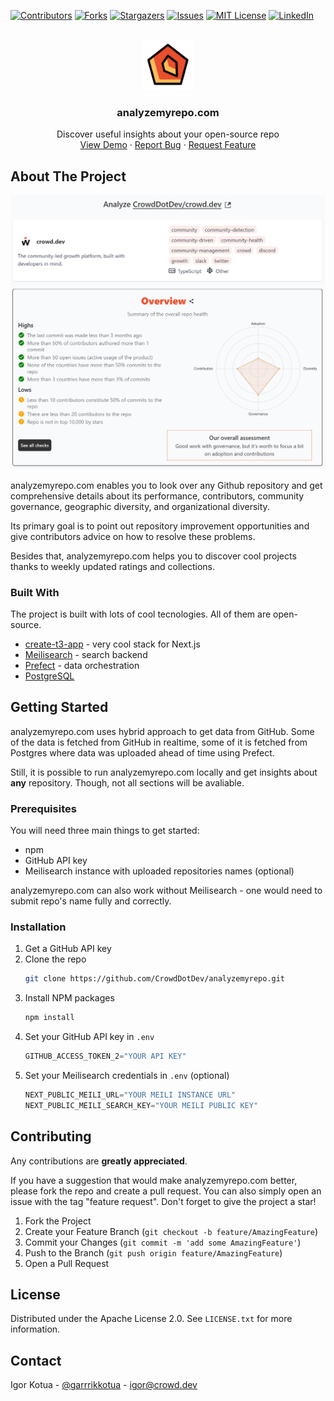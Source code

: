 [![Contributors][contributors-shield]][contributors-url]
[![Forks][forks-shield]][forks-url]
[![Stargazers][stars-shield]][stars-url]
[![Issues][issues-shield]][issues-url]
[![MIT License][license-shield]][license-url]
[![LinkedIn][linkedin-shield]][linkedin-url]



<!-- PROJECT LOGO -->
<br />
<div align="center">
  <a href="https://github.com/othneildrew/Best-README-Template">
    <img src="public/android-chrome-192x192.png" alt="Logo" width="80" height="80">
  </a>

  <h3 align="center">analyzemyrepo.com</h3>

  <p align="center">
    Discover useful insights about your open-source repo
    <br />
    <a href="https://analyzemyrepo.com/analyze/CrowdDotDev/crowd.dev">View Demo</a>
    ·
    <a href="https://github.com/CrowdDotDev/analyzemyrepo/issues">Report Bug</a>
    ·
    <a href="https://github.com/CrowdDotDev/analyzemyrepo/issues">Request Feature</a>
  </p>
</div>


<!-- ABOUT THE PROJECT -->
## About The Project

[![Product Name Screen Shot][product-screenshot]](https://analyzemyrepo.com)

analyzemyrepo.com enables you to look over any Github repository and get comprehensive details about its performance, contributors, community governance, geographic diversity, and organizational diversity.

Its primary goal is to point out repository improvement opportunities and give contributors advice on how to resolve these problems. 


Besides that, analyzemyrepo.com helps you to discover cool projects thanks to weekly updated ratings and collections.


### Built With
The project is built with lots of cool tecnologies. All of them are open-source.

* [create-t3-app](https://create.t3.gg/) - very cool stack for Next.js
* [Meilisearch](https://github.com/meilisearch/meilisearch) - search backend
* [Prefect](https://github.com/PrefectHQ/prefect) - data orchestration
* [PostgreSQL](https://github.com/postgres/postgres)

<!-- GETTING STARTED -->
## Getting Started
analyzemyrepo.com uses hybrid approach to get data from GitHub. Some of the data is fetched from GitHub in realtime, some of it is fetched from Postgres where data was uploaded ahead of time using Prefect.

Still, it is possible to run analyzemyrepo.com locally and get insights about **any** repository. Though, not all sections will be avaliable.

### Prerequisites

You will need three main things to get started:
- npm
- GitHub API key
- Meilisearch instance with uploaded repositories names (optional)

analyzemyrepo.com can also work without Meilisearch - one would need to submit repo's name fully and correctly.

### Installation

1. Get a GitHub API key
2. Clone the repo
   ```sh
   git clone https://github.com/CrowdDotDev/analyzemyrepo.git
   ```
3. Install NPM packages
   ```sh
   npm install
   ```
4. Set your GitHub API key in `.env`
   ```js
   GITHUB_ACCESS_TOKEN_2="YOUR API KEY"
   ```
5. Set your Meilisearch credentials in `.env` (optional)
   ```js
   NEXT_PUBLIC_MEILI_URL="YOUR MEILI INSTANCE URL"
   NEXT_PUBLIC_MEILI_SEARCH_KEY="YOUR MEILI PUBLIC KEY"
   ```

<!-- CONTRIBUTING -->
## Contributing

Any contributions are **greatly appreciated**.

If you have a suggestion that would make analyzemyrepo.com better, please fork the repo and create a pull request. You can also simply open an issue with the tag "feature request".
Don't forget to give the project a star!

1. Fork the Project
2. Create your Feature Branch (`git checkout -b feature/AmazingFeature`)
3. Commit your Changes (`git commit -m 'add some AmazingFeature'`)
4. Push to the Branch (`git push origin feature/AmazingFeature`)
5. Open a Pull Request


<!-- LICENSE -->
## License

Distributed under the Apache License 2.0. See `LICENSE.txt` for more information.

<!-- CONTACT -->
## Contact

Igor Kotua - [@garrrikkotua](https://twitter.com/garrrikkotua) - igor@crowd.dev

<!-- MARKDOWN LINKS & IMAGES -->
<!-- https://www.markdownguide.org/basic-syntax/#reference-style-links -->
[contributors-shield]: https://img.shields.io/github/contributors/CrowdDotDev/analyzemyrepo.svg?style=for-the-badge
[contributors-url]: https://github.com/CrowdDotDev/analyzemyrepo/graphs/contributors
[forks-shield]: https://img.shields.io/github/forks/CrowdDotDev/analyzemyrepo.svg?style=for-the-badge
[forks-url]: https://github.com/CrowdDotDev/analyzemyrepo/network/members
[stars-shield]: https://img.shields.io/github/stars/CrowdDotDev/analyzemyrepo.svg?style=for-the-badge
[stars-url]: https://github.com/CrowdDotDev/analyzemyrepo/stargazers
[issues-shield]: https://img.shields.io/github/issues/CrowdDotDev/analyzemyrepo.svg?style=for-the-badge
[issues-url]: https://github.com/CrowdDotDev/analyzemyrepo/issues
[license-shield]: https://img.shields.io/github/license/CrowdDotDev/analyzemyrepo.svg?style=for-the-badge
[license-url]: https://github.com/CrowdDotDev/analyzemyrepo/blob/master/LICENSE.txt
[linkedin-shield]: https://img.shields.io/badge/-LinkedIn-black.svg?style=for-the-badge&logo=linkedin&colorB=555
[linkedin-url]: https://www.linkedin.com/company/crowddotdev/
[product-screenshot]: media/analyzemyrepo_crowd.png
[Next.js]: https://img.shields.io/badge/next.js-000000?style=for-the-badge&logo=nextdotjs&logoColor=white
[Next-url]: https://nextjs.org/
